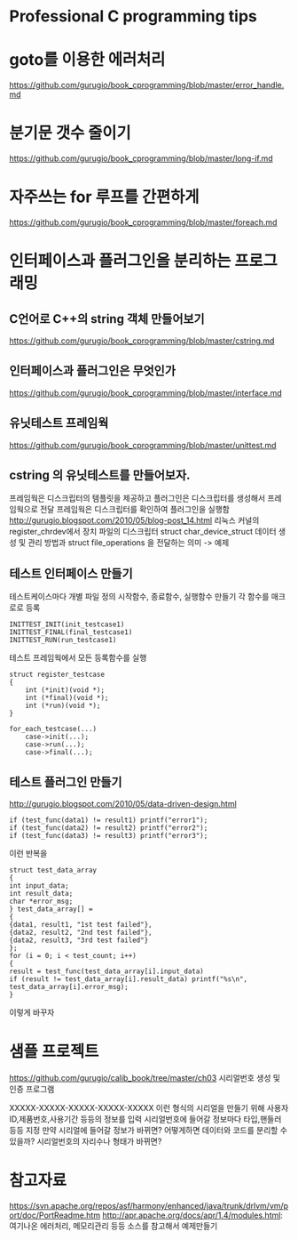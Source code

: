 # Professional C programming tips

# goto를 이용한 에러처리
https://github.com/gurugio/book_cprogramming/blob/master/error_handle.md

# 분기문 갯수 줄이기
https://github.com/gurugio/book_cprogramming/blob/master/long-if.md

# 자주쓰는 for 루프를 간편하게

https://github.com/gurugio/book_cprogramming/blob/master/foreach.md

# 인터페이스과 플러그인을 분리하는 프로그래밍

## C언어로 C++의 string 객체 만들어보기
https://github.com/gurugio/book_cprogramming/blob/master/cstring.md

## 인터페이스과 플러그인은 무엇인가
https://github.com/gurugio/book_cprogramming/blob/master/interface.md

## 유닛테스트 프레임웍

https://github.com/gurugio/book_cprogramming/blob/master/unittest.md


## cstring 의 유닛테스트를 만들어보자.

 프레임웍은 디스크립터의 템플릿을 제공하고 플러그인은 디스크립터를 생성해서 프레임웍으로 전달
 프레임웍은 디스크립터를 확인하여 플러그인을 실행함
 http://gurugio.blogspot.com/2010/05/blog-post_14.html
 리눅스 커널의 register_chrdev에서 장치 파일의 디스크립터 struct char_device_struct 데이터 생성 및 관리 방법과 struct file_operations 을 전달하는 의미 -> 예제
 
## 테스트 인터페이스 만들기
테스트케이스마다 개별 파일 정의
시작함수, 종료함수, 실행함수 만들기
각 함수를 매크로로 등록
```
INITTEST_INIT(init_testcase1)
INITTEST_FINAL(final_testcase1)
INITTEST_RUN(run_testcase1)
```
테스트 프레임웍에서 모든 등록함수를 실행
```
struct register_testcase
{
	int (*init)(void *);
	int (*final)(void *);
	int (*run)(void *);
}

for_each_testcase(...)
	case->init(...);
	case->run(...);
	case->final(...);
```

## 테스트 플러그인 만들기
http://gurugio.blogspot.com/2010/05/data-driven-design.html

```
if (test_func(data1) != result1) printf("error1");
if (test_func(data2) != result2) printf("error2");
if (test_func(data3) != result3) printf("error3");
```
이런 반복을
```
struct test_data_array
{
int input_data;
int result_data;
char *error_msg;
} test_data_array[] =
{
{data1, result1, "1st test failed"},
{data2, result2, "2nd test failed"},
{data2, result3, "3rd test failed"}
};
for (i = 0; i < test_count; i++)
{
result = test_func(test_data_array[i].input_data)
if (result != test_data_array[i].result_data) printf("%s\n", test_data_array[i].error_msg);
}
```
이렇게 바꾸자


# 샘플 프로젝트
https://github.com/gurugio/calib_book/tree/master/ch03
시리얼번호 생성 및 인증 프로그램

XXXXX-XXXXX-XXXXX-XXXXX-XXXXX
이런 형식의 시리얼을 만들기 위해 사용자ID,제품번호,사용기간 등등의 정보를 입력
시리얼번호에 들어갈 정보마다 타입,핸들러 등등 지정
만약 시리얼에 들어갈 정보가 바뀌면?
어떻게하면 데이터와 코드를 분리할 수 있을까?
시리얼번호의 자리수나 형태가 바뀌면?

# 참고자료
https://svn.apache.org/repos/asf/harmony/enhanced/java/trunk/drlvm/vm/port/doc/PortReadme.htm
http://apr.apache.org/docs/apr/1.4/modules.html: 여기나온 에러처리, 메모리관리 등등 소스를 참고해서 예제만들기



